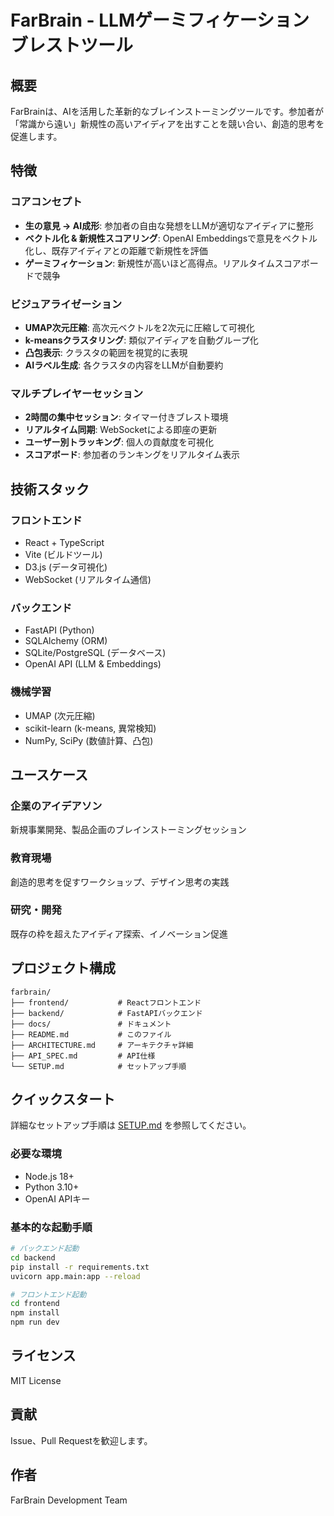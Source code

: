 # FarBrain - LLMゲーミフィケーションブレストツール

## 概要

FarBrainは、AIを活用した革新的なブレインストーミングツールです。参加者が「常識から遠い」新規性の高いアイディアを出すことを競い合い、創造的思考を促進します。

## 特徴

### コアコンセプト
- **生の意見 → AI成形**: 参加者の自由な発想をLLMが適切なアイディアに整形
- **ベクトル化 & 新規性スコアリング**: OpenAI Embeddingsで意見をベクトル化し、既存アイディアとの距離で新規性を評価
- **ゲーミフィケーション**: 新規性が高いほど高得点。リアルタイムスコアボードで競争

### ビジュアライゼーション
- **UMAP次元圧縮**: 高次元ベクトルを2次元に圧縮して可視化
- **k-meansクラスタリング**: 類似アイディアを自動グループ化
- **凸包表示**: クラスタの範囲を視覚的に表現
- **AIラベル生成**: 各クラスタの内容をLLMが自動要約

### マルチプレイヤーセッション
- **2時間の集中セッション**: タイマー付きブレスト環境
- **リアルタイム同期**: WebSocketによる即座の更新
- **ユーザー別トラッキング**: 個人の貢献度を可視化
- **スコアボード**: 参加者のランキングをリアルタイム表示

## 技術スタック

### フロントエンド
- React + TypeScript
- Vite (ビルドツール)
- D3.js (データ可視化)
- WebSocket (リアルタイム通信)

### バックエンド
- FastAPI (Python)
- SQLAlchemy (ORM)
- SQLite/PostgreSQL (データベース)
- OpenAI API (LLM & Embeddings)

### 機械学習
- UMAP (次元圧縮)
- scikit-learn (k-means, 異常検知)
- NumPy, SciPy (数値計算、凸包)

## ユースケース

### 企業のアイデアソン
新規事業開発、製品企画のブレインストーミングセッション

### 教育現場
創造的思考を促すワークショップ、デザイン思考の実践

### 研究・開発
既存の枠を超えたアイディア探索、イノベーション促進

## プロジェクト構成

```
farbrain/
├── frontend/           # Reactフロントエンド
├── backend/            # FastAPIバックエンド
├── docs/               # ドキュメント
├── README.md           # このファイル
├── ARCHITECTURE.md     # アーキテクチャ詳細
├── API_SPEC.md         # API仕様
└── SETUP.md            # セットアップ手順
```

## クイックスタート

詳細なセットアップ手順は [SETUP.md](SETUP.md) を参照してください。

### 必要な環境
- Node.js 18+
- Python 3.10+
- OpenAI APIキー

### 基本的な起動手順
```bash
# バックエンド起動
cd backend
pip install -r requirements.txt
uvicorn app.main:app --reload

# フロントエンド起動
cd frontend
npm install
npm run dev
```

## ライセンス

MIT License

## 貢献

Issue、Pull Requestを歓迎します。

## 作者

FarBrain Development Team
